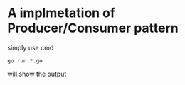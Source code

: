 # A implmetation of Producer/Consumer pattern

simply use cmd
```
go run *.go
```
will show the output
